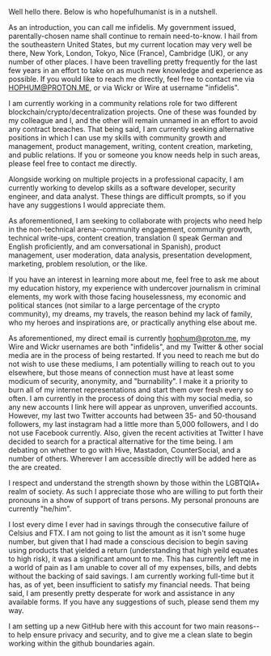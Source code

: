 Well hello there. Below is who hopefulhumanist is in a nutshell.


As an introduction, you can call me infidelis. My government issued, parentally-chosen name shall continue to remain need-to-know. I hail from the southeastern United States, but my current location may very well be there, New York, London, Tokyo, Nice (France), Cambridge (UK), or any number of other places. I have been travelling pretty frequently for the last few years in an effort to take on as much new knowledge and experience as possible. If you would like to reach me directly, feel free to contact me via HOPHUM@PROTON.ME, or via Wickr or Wire at username "infidelis".


I am currently working in a community relations role for two different blockchain/crypto/decentralization projects. One of these was founded by my colleague and I, and the other will remain unnamed in an effort to avoid any contract breaches. That being said, I am currently seeking alternative positions in which I can use my skills with community growth and management, product management, writing, content creation, marketing, and public relations. If you or someone you know needs help in such areas, please feel free to contact me directly. 


Alongside working on multiple projects in a professional capacity, I am currently working to develop skills as a software developer, security engineer, and data analyst. These things are difficult prompts, so if you have any suggestions I would appreciate them.


As aforementioned, I am seeking to collaborate with projects who need help in the non-technical arena--community engagement, community growth, technical write-ups, content creation, translation (I speak German and English proficiently, and am conversational in Spanish), product management, user moderation, data analysis, presentation development, marketing, problem resolution, or the like. 


If you have an interest in learning more about me, feel free to ask me about my education history, my experience with undercover journalism in criminal elements, my work with those facing houselessness, my economic and political stances (not similar to a large percentage of the crypto community), my dreams, my travels, the reason behind my lack of family, who my heroes and inspirations are, or practically anything else about me.


As aforementioned, my direct email is currently hophum@proton.me, my Wire and Wickr usernames are both "infidelis", and my Twitter & other social media are in the process of being restarted. If you need to reach me but do not wish to use these mediums, I am potentially willing to reach out to you elsewhere, but those means of connection must have at least some modicum of security, anonymity, and "burnability".
  I make it a priority to burn all of my internet representations and start them over fresh every so often. I am currently in the process of doing this with my social media, so any new accounts I link here will appear as unproven, unverified accounts. However, my last two Twitter accounts had between 35- and 50-thousand followers, my last instagram had a little more than 5,000 followers, and I do not use Facebook currently. Also, given the recent activities at Twitter I have decided to search for a practical alternative for the time being. I am debating on whether to go with Hive, Mastadon, CounterSocial, and a number of others. Wherever I am accessible directly will be added here as the are created.

I respect and understand the strength shown by those within the LGBTQIA+ realm of society. As such I appreciate those who are willing to put forth their pronouns in a show of support of trans persons. My personal pronouns are currently "he/him".


I lost every dime I ever had in savings through the consecutive failure of Celsius and FTX. I am not going to list the amount as it isn't some huge number, but given that I had made a conscious decision to begin saving using products that yielded a return (understanding that high yeild equates to high risk), it was a significant amount to me. This has currently left me in a world of pain as I am unable to cover all of my expenses, bills, and debts without the backing of said savings. I am currently working full-time but it has, as of yet, been insufficient to satisfy my financial needs. That being said, I am presently pretty desperate for work and assistance in any available forms. If you have any suggestions of such, please send them my way.


I am setting up a new GitHub here with this account for two main reasons--to help ensure privacy and security, and to give me a clean slate to begin working within the github boundaries again.
